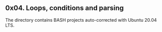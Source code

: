 ## 0x04. Loops, conditions and parsing

The directory contains BASH projects auto-corrected with Ubuntu 20.04 LTS. 
